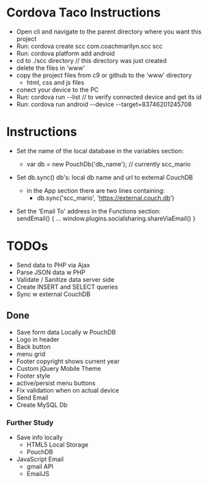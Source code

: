 # Cordova Taco Instructions
- Open cli and navigate to the parent directory where you want this project
- Run: cordova create scc com.coachmarilyn.scc scc
- Run: cordova platform add android
- cd to ./scc directory  // this directory was just created
- delete the files in 'www'
- copy the project files from c9 or github to the 'www' directory
    - html, css and js files
- conect your device to the PC
- Run: cordova run --list   // to verify connected device and get its id
- Run: cordova run android --device --target=83746201245708

# Instructions
- Set the name of the local database in the variables section:
    - var db = new PouchDb('db_name');  // currently scc_mario  
    
- Set db.sync() db's: local db name and url to external CouchDB 
    - in the App section there are two lines containing:
        - db.sync('scc_mario', 'https://external.couch.db')
- Set the 'Email To' address in the Functions section:  
    sendEmail() {
        ...
        window.plugins.socialsharing.shareViaEmail()
    }


# TODOs
- Send data to PHP via Ajax
- Parse JSON data w PHP
- Validate / Sanitize data server side
- Create INSERT and SELECT queries
- Sync w external CouchDB

## Done
- Save form data Locally w PouchDB
- Logo in header
- Back button
- menu grid
- Footer copyright shows current year
- Custom jQuery Mobile Theme
- Footer style
- active/persist menu buttons
- Fix validation when on actual device
- Send Email
- Create MySQL Db

### Further Study
- Save info locally
  - HTML5 Local Storage
  - PouchDB
- JavaScript Email
  - gmail API
  - EmailJS
